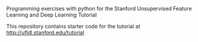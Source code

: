 Programming exercises with python for the Stanford Unsupervised Feature Learning and Deep Learning Tutorial

This repository contains starter code for the tutorial at http://ufldl.stanford.edu/tutorial
